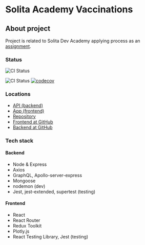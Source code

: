 
# Solita Academy Vaccinations

## About project

Project is related to Solita Dev Academy applying process as an [assignment](https://github.com/solita/vaccine-exercise-2021).

### Status

![CI Status](https://github.com/RedFoxFinn/solita-academy-vaccine/workflows/backend/badge.svg)

![CI Status](https://github.com/RedFoxFinn/solita-academy-vaccine/workflows/frontend/badge.svg)
[![codecov](https://codecov.io/gh/RedFoxFinn/solita-academy-vaccine/branch/frontend/graph/badge.svg?token=HH4X65AVS9)](https://codecov.io/gh/RedFoxFinn/solita-academy-vaccine)

### Locations

- [API (backend)](http://sda-vaccines.herokuapp.com/api)
- [App (frontend)](https://redfoxfinn.github.io/solita-academy-vaccine/)
- [Repository](https://github.com/RedFoxFinn/solita-academy-vaccine)
- [Frontend at GitHub](https://github.com/RedFoxFinn/solita-academy-vaccine/tree/frontend)
- [Backend at GitHub](https://github.com/RedFoxFinn/solita-academy-vaccine/tree/backend)

### Tech stack

#### Backend

- Node & Express
- Axios
- GraphQL, Apollo-server-express
- Mongoose
- nodemon (dev)
- Jest, jest-extended, supertest (testing)

#### Frontend

- React
- React Router
- Redux Toolkit
- Plotly.js
- React Testing Library, Jest (testing)